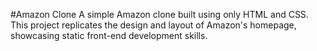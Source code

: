#Amazon Clone
A simple Amazon clone built using only HTML and CSS. This project replicates the design and layout of Amazon's homepage, showcasing static front-end development skills.